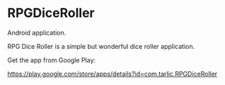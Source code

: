 # RPGDiceRoller
Android application.

RPG Dice Roller is a simple but wonderful dice roller application.

Get the app from Google Play:

https://play.google.com/store/apps/details?id=com.tarlic.RPGDiceRoller
